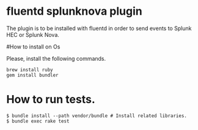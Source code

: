 # fluentd splunknova plugin

The plugin is to be installed with fluentd in order to send events to Splunk HEC or Splunk Nova.


#How to install on Os

Please, install the following commands.

```
brew install ruby
gem install bundler
```



# How to run tests.

```
$ bundle install --path vendor/bundle # Install related libraries.
$ bundle exec rake test
```